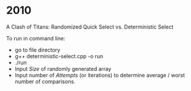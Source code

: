 # 2010

A Clash of Titans: Randomized Quick Select vs. Deterministic Select

To run in command line:
- go to file directory
- g++ deterministic-select.cpp -o run
- ./run
- Input _Size_ of randomly generated array
- Input number of _Attempts_ (or iterations) to determine average / worst number of comparisons. 
